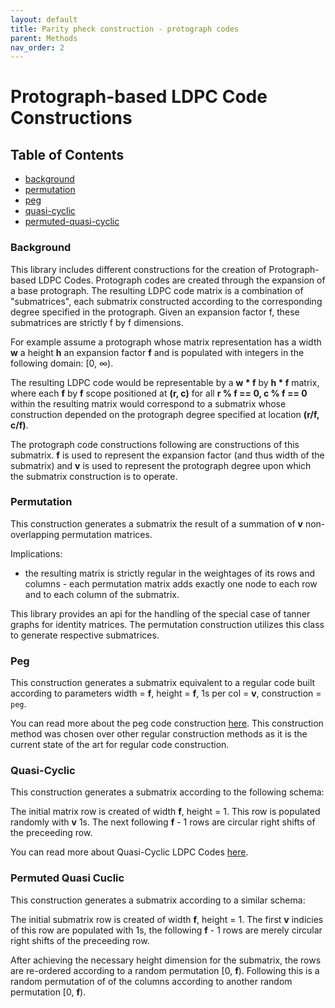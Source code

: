 ```yaml
---
layout: default
title: Parity pheck construction - protograph codes
parent: Methods
nav_order: 2
---
```


# Protograph-based LDPC Code Constructions

## Table of Contents
* [background](./methods-protograph.html#background)
* [permutation](./methods-protograph.html#permutation)
* [peg](./methods-protograph.html#peg)
* [quasi-cyclic](./methods-protograph.html#quasi-cyclic)
* [permuted-quasi-cyclic](./methods-protograph.html#permuted-quasi-cuclic)

### Background

This library includes different constructions for the creation of Protograph-based LDPC Codes. Protograph codes are created through the expansion of a base protograph. The resulting LDPC code matrix is a combination of "submatrices", each submatrix constructed according to the corresponding degree specified in the protograph. Given an expansion factor f, these submatrices are strictly f by f dimensions.

For example assume a protograph whose matrix representation has a width <strong>w</strong> a height <strong>h</strong> an expansion factor <strong>f</strong> and is populated with integers in the following domain: [0, ∞).

The resulting LDPC code would be representable by a <strong>w * f</strong> by <strong>h * f</strong> matrix, where each <strong>f</strong> by <strong>f</strong> scope positioned at <strong>(r, c)</strong> for all <strong>r % f == 0, c % f == 0</strong> within the resulting matrix would correspond to a submatrix whose construction depended on the protograph degree specified at location <strong>(r/f, c/f)</strong>.

The protograph code constructions following are constructions of this submatrix. <strong>f</strong> is used to represent the expansion factor (and thus width of the submatrix) and <strong>v</strong> is used to represent the protograph degree upon which the submatrix construction is to operate.

### Permutation

This construction generates a submatrix the result of a summation of <strong>v</strong> non-overlapping permutation matrices.

Implications:
* the resulting matrix is strictly regular in the weightages of its rows and columns - each permutation matrix adds exactly one node to each row and to each column of the submatrix.

This library provides an api for the handling of the special case of tanner graphs for identity matrices. The permutation construction utilizes this class to generate respective submatrices.

### Peg

This construction generates a submatrix equivalent to a regular code built according to parameters width = <strong>f</strong>, height = <strong>f</strong>, 1s per col = <strong>v</strong>, construction = <code>peg</code>.

You can read more about the peg code construction [here](./methods-regular.html#peg). This construction method was chosen over other regular construction methods as it is the current state of the art for regular code construction.

### Quasi-Cyclic

This construction generates a submatrix according to the following schema:

The initial matrix row is created of width <strong>f</strong>, height = 1. This row is populated randomly with <strong>v</strong> 1s. The next following <strong>f</strong> - 1 rows are circular right shifts of the preceeding row.

You can read more about Quasi-Cyclic LDPC Codes [here](https://ieeexplore.ieee.org/document/6145509).

### Permuted Quasi Cuclic

This construction generates a submatrix according to a similar schema:

The initial submatrix row is created of width <strong>f</strong>, height = 1. The first <strong>v</strong> indicies of this row are populated with 1s, the following <strong>f</strong> - 1 rows are merely circular right shifts of the preceeding row.

After achieving the necessary height dimension for the submatrix, the rows are re-ordered according to a random permutation [0, <strong>f</strong>). Following this is a random permutation of of the columns according to another random permutation [0, <strong>f</strong>).
